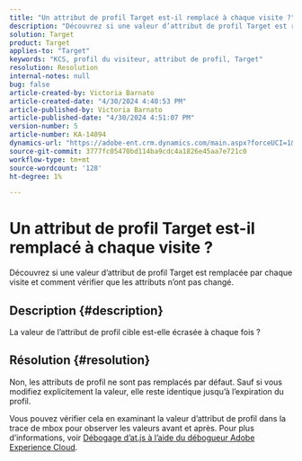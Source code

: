 ```yaml
---
title: "Un attribut de profil Target est-il remplacé à chaque visite ?"
description: "Découvrez si une valeur d’attribut de profil Target est remplacée par chaque visite."
solution: Target
product: Target
applies-to: "Target"
keywords: "KCS, profil du visiteur, attribut de profil, Target"
resolution: Resolution
internal-notes: null
bug: false
article-created-by: Victoria Barnato
article-created-date: "4/30/2024 4:40:53 PM"
article-published-by: Victoria Barnato
article-published-date: "4/30/2024 4:51:07 PM"
version-number: 5
article-number: KA-14094
dynamics-url: "https://adobe-ent.crm.dynamics.com/main.aspx?forceUCI=1&pagetype=entityrecord&etn=knowledgearticle&id=9ccb9c65-1007-ef11-9f89-000d3a31b84a"
source-git-commit: 3777fc05470bd114ba9cdc4a1826e45aa7e721c0
workflow-type: tm+mt
source-wordcount: '128'
ht-degree: 1%

---
```


# Un attribut de profil Target est-il remplacé à chaque visite ?


Découvrez si une valeur d’attribut de profil Target est remplacée par chaque visite et comment vérifier que les attributs n’ont pas changé.

## Description {#description}


La valeur de l’attribut de profil cible est-elle écrasée à chaque fois ?


## Résolution {#resolution}


Non, les attributs de profil ne sont pas remplacés par défaut. Sauf si vous modifiez explicitement la valeur, elle reste identique jusqu’à l’expiration du profil.

Vous pouvez vérifier cela en examinant la valeur d’attribut de profil dans la trace de mbox pour observer les valeurs avant et après. Pour plus d’informations, voir [Débogage d’at.js à l’aide du débogueur Adobe Experience Cloud](https://developer.adobe.com/target/implement/client-side/target-debugging-atjs/target-debugging-atjs/).
